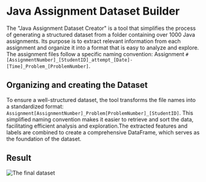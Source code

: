 # Java Assignment Dataset Builder

The "Java Assignment Dataset Creator" is a tool that simplifies the process of generating a structured dataset from a folder containing over 1000 Java assignments. Its purpose is to extract relevant information from each assignment and organize it into a format that is easy to analyze and explore. The assignment files follow a specific naming convention: Assignment `#[AssignmentNumber]_[StudentID]_attempt_[Date]-[Time]_Problem_[ProblemNumber]`.

## Organizing and creating the Dataset
To ensure a well-structured dataset, the tool transforms the file names into a standardized format: `Assignment[AssignmentNumber]_Problem[ProblemNumber]_[StudentID]`. This simplified naming convention makes it easier to retrieve and sort the data, facilitating efficient analysis and exploration.The extracted features and labels are combined to create a comprehensive DataFrame, which serves as the foundation of the dataset.

## Result
![The final dataset](https://user-images.githubusercontent.com/89030659/236932753-d89ad813-7fc7-4460-960f-0e80a7d0b165.png)
